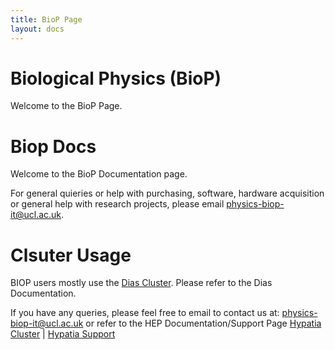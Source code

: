 ```yaml
---
title: BioP Page
layout: docs
---
```


# Biological Physics (BioP)

Welcome to the BioP Page.

# Biop Docs

Welcome to the BioP Documentation page. 

For general quieries or help with purchasing, software, hardware acquisition or general help with research projects, please email [physics-biop-it@ucl.ac.uk](mailto:physics-biop-it@ucl.ac.uk). 

# Clsuter Usage
BIOP users mostly use the [Dias Cluster](clusters/dias.md). Please refer to the Dias Documentation.


If you have any queries, please feel free to email to contact us at: [physics-biop-it@ucl.ac.uk](mailto:physics-biop-it@ucl.ac.uk) or refer to the HEP Documentation/Support Page [Hypatia Cluster](clusters/hypatia.md) | [Hypatia Support](contacts.md)
